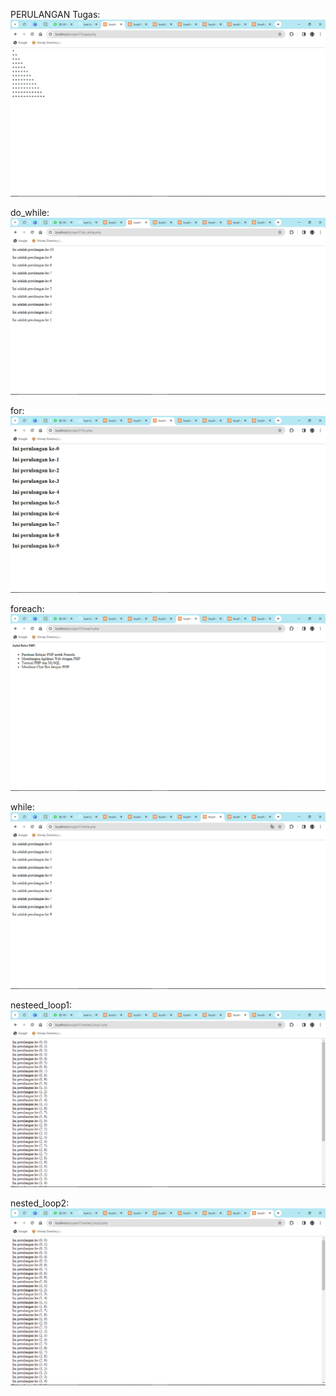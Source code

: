PERULANGAN
Tugas:![Alt text](image.png)

do_while:![Alt text](image-1.png)

for:![Alt text](image-2.png)

foreach:![Alt text](image-3.png)

while:![Alt text](image-4.png)

nesteed_loop1:![Alt text](image-5.png)

nested_loop2:![Alt text](image-6.png)